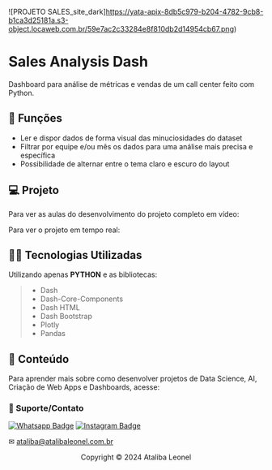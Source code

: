![PROJETO SALES_site_dark]https://yata-apix-8db5c979-b204-4782-9cb8-b1ca3d25181a.s3-object.locaweb.com.br/59e7ac2c33284e8f810db2d14954cb67.png)


# Sales Analysis Dash

Dashboard para análise de métricas e vendas de um call center feito com Python.

## 🔧 Funções

- Ler e dispor dados de forma visual das minuciosidades do dataset
- Filtrar por equipe e/ou mês os dados para uma análise mais precisa e específica
- Possibilidade de alternar entre o tema claro e escuro do layout


## 💻 Projeto
Para ver as aulas do desenvolvimento do projeto completo em vídeo:

<a href = "https://www.atalibaleonel.com.br"></a> 

Para ver o projeto em tempo real:


## 👨‍💻 Tecnologias Utilizadas

Utilizando apenas **PYTHON** e as bibliotecas:
> - Dash
> - Dash-Core-Components
> - Dash HTML
> - Dash Bootstrap
> - Plotly
> - Pandas


## 📜 Conteúdo
Para aprender mais sobre como desenvolver projetos de Data Science, AI, Criação de Web Apps e Dashboards, acesse:

<a href = "https://www.atalibaleonel.com.br"></a> 

### 🤝 Suporte/Contato


[![Whatsapp Badge](https://img.shields.io/badge/WhatsApp-25D366?style=for-the-badge&logo=whatsapp&logoColor=white)](https://wa.me/351962361299)
[![Instagram Badge](https://img.shields.io/badge/Instagram-E4405F?style=for-the-badge&logo=instagram&logoColor=white)](https://www.instagram.com/ataliiiba/)


✉ ataliba@atalibaleonel.com.br




<p align="center">Copyright © 2024 Ataliba Leonel</p>

